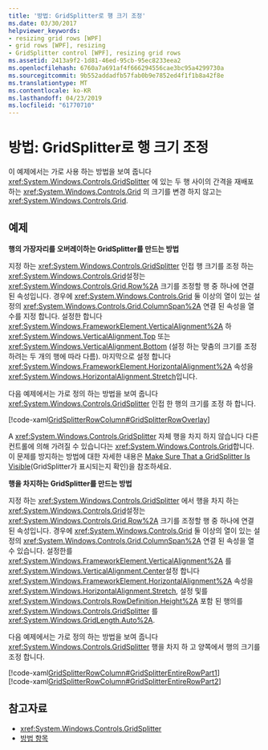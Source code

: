 ```yaml
---
title: '방법: GridSplitter로 행 크기 조정'
ms.date: 03/30/2017
helpviewer_keywords:
- resizing grid rows [WPF]
- grid rows [WPF], resizing
- GridSplitter control [WPF], resizing grid rows
ms.assetid: 2413a9f2-1d81-46ed-95cb-95ec8233eea2
ms.openlocfilehash: 6760a7a691af4f666294556cae3bc95a4299730a
ms.sourcegitcommit: 9b552addadfb57fab0b9e7852ed4f1f1b8a42f8e
ms.translationtype: MT
ms.contentlocale: ko-KR
ms.lasthandoff: 04/23/2019
ms.locfileid: "61770710"
---
```

# <a name="how-to-resize-rows-with-a-gridsplitter"></a>방법: GridSplitter로 행 크기 조정
이 예제에서는 가로 사용 하는 방법을 보여 줍니다 <xref:System.Windows.Controls.GridSplitter> 에 있는 두 행 사이의 간격을 재배포 하는 <xref:System.Windows.Controls.Grid> 의 크기를 변경 하지 않고는 <xref:System.Windows.Controls.Grid>.  
  
## <a name="example"></a>예제  
 **행의 가장자리를 오버레이하는 GridSplitter를 만드는 방법**  
  
 지정 하는 <xref:System.Windows.Controls.GridSplitter> 인접 행 크기를 조정 하는 <xref:System.Windows.Controls.Grid>설정는 <xref:System.Windows.Controls.Grid.Row%2A> 크기를 조정할 행 중 하나에 연결 된 속성입니다. 경우에 <xref:System.Windows.Controls.Grid> 둘 이상의 열이 있는 설정의 <xref:System.Windows.Controls.Grid.ColumnSpan%2A> 연결 된 속성을 열 수를 지정 합니다. 설정한 합니다 <xref:System.Windows.FrameworkElement.VerticalAlignment%2A> 하 <xref:System.Windows.VerticalAlignment.Top> 또는 <xref:System.Windows.VerticalAlignment.Bottom> (설정 하는 맞춤의 크기를 조정 하려는 두 개의 행에 따라 다름). 마지막으로 설정 합니다 <xref:System.Windows.FrameworkElement.HorizontalAlignment%2A> 속성을 <xref:System.Windows.HorizontalAlignment.Stretch>입니다.  
  
 다음 예제에서는 가로 정의 하는 방법을 보여 줍니다 <xref:System.Windows.Controls.GridSplitter> 인접 한 행의 크기를 조정 하 합니다.  
  
 [!code-xaml[GridSplitterRowColumn#GridSplitterRowOverlay](~/samples/snippets/csharp/VS_Snippets_Wpf/GridSplitterRowColumn/CS/Window1.xaml#gridsplitterrowoverlay)]  
  
 A <xref:System.Windows.Controls.GridSplitter> 자체 행을 차지 하지 않습니다 다른 컨트롤에 의해 가려질 수 있습니다는 <xref:System.Windows.Controls.Grid>합니다. 이 문제를 방지하는 방법에 대한 자세한 내용은 [Make Sure That a GridSplitter Is Visible](how-to-make-sure-that-a-gridsplitter-is-visible.md)(GridSplitter가 표시되는지 확인)을 참조하세요.  
  
 **행을 차지하는 GridSplitter를 만드는 방법**  
  
 지정 하는 <xref:System.Windows.Controls.GridSplitter> 에서 행을 차지 하는 <xref:System.Windows.Controls.Grid>설정는 <xref:System.Windows.Controls.Grid.Row%2A> 크기를 조정할 행 중 하나에 연결 된 속성입니다. 경우에 <xref:System.Windows.Controls.Grid> 둘 이상의 열이 있는 설정의 <xref:System.Windows.Controls.Grid.ColumnSpan%2A> 연결 된 속성을 열 수 있습니다. 설정한를 <xref:System.Windows.FrameworkElement.VerticalAlignment%2A> 를 <xref:System.Windows.VerticalAlignment.Center>설정 합니다 <xref:System.Windows.FrameworkElement.HorizontalAlignment%2A> 속성을 <xref:System.Windows.HorizontalAlignment.Stretch>, 설정 및를 <xref:System.Windows.Controls.RowDefinition.Height%2A> 포함 된 행의를 <xref:System.Windows.Controls.GridSplitter> 를 <xref:System.Windows.GridLength.Auto%2A>.  
  
 다음 예제에서는 가로 정의 하는 방법을 보여 줍니다 <xref:System.Windows.Controls.GridSplitter> 행을 차지 하 고 양쪽에서 행의 크기를 조정 합니다.  
  
 [!code-xaml[GridSplitterRowColumn#GridSplitterEntireRowPart1](~/samples/snippets/csharp/VS_Snippets_Wpf/GridSplitterRowColumn/CS/Window1.xaml#gridsplitterentirerowpart1)]  
[!code-xaml[GridSplitterRowColumn#GridSplitterEntireRowPart2](~/samples/snippets/csharp/VS_Snippets_Wpf/GridSplitterRowColumn/CS/Window1.xaml#gridsplitterentirerowpart2)]  
  
## <a name="see-also"></a>참고자료

- <xref:System.Windows.Controls.GridSplitter>
- [방법 항목](gridsplitter-how-to-topics.md)
